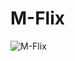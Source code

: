 # M-Flix
![M-Flix](https://user-images.githubusercontent.com/93413795/169774357-11a49c48-6050-42b8-8f00-21b818e81dd8.png)

